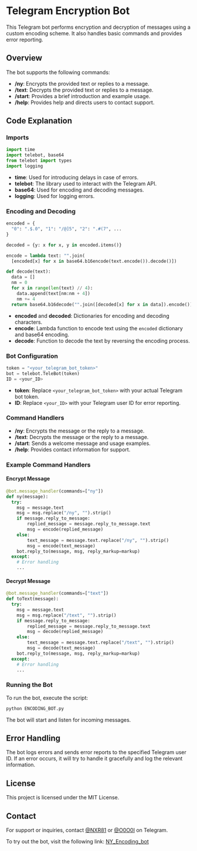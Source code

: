 # Telegram Encryption Bot

This Telegram bot performs encryption and decryption of messages using a custom encoding scheme. It also handles basic commands and provides error reporting.

## Overview

The bot supports the following commands:
- **/ny**: Encrypts the provided text or replies to a message.
- **/text**: Decrypts the provided text or replies to a message.
- **/start**: Provides a brief introduction and example usage.
- **/help**: Provides help and directs users to contact support.

## Code Explanation

### Imports

```python
import time
import telebot, base64
from telebot import types
import logging
```
- **time**: Used for introducing delays in case of errors.
- **telebot**: The library used to interact with the Telegram API.
- **base64**: Used for encoding and decoding messages.
- **logging**: Used for logging errors.

### Encoding and Decoding

```python
encoded = {
  "0": ".$.0", "1": "/@]5", "2": ".#(7", ...
}

decoded = {y: x for x, y in encoded.items()}

encode = lambda text: "".join(
  [encoded[x] for x in base64.b16encode(text.encode()).decode()])

def decode(text):
  data = []
  nm = 0
  for x in range(len(text) // 4):
    data.append(text[nm:nm + 4])
    nm += 4
  return base64.b16decode("".join([decoded[x] for x in data]).encode()).decode()
```
- **encoded** and **decoded**: Dictionaries for encoding and decoding characters.
- **encode**: Lambda function to encode text using the `encoded` dictionary and base64 encoding.
- **decode**: Function to decode the text by reversing the encoding process.

### Bot Configuration

```python
token = "<your_telegram_bot_token>"
bot = telebot.TeleBot(token)
ID = <your_ID>
```
- **token**: Replace `<your_telegram_bot_token>` with your actual Telegram bot token.
- **ID**: Replace `<your_ID>` with your Telegram user ID for error reporting.

### Command Handlers

- **/ny**: Encrypts the message or the reply to a message.
- **/text**: Decrypts the message or the reply to a message.
- **/start**: Sends a welcome message and usage examples.
- **/help**: Provides contact information for support.

### Example Command Handlers

#### Encrypt Message

```python
@bot.message_handler(commands=["ny"])
def ny(message):
  try:
    msg = message.text
    msg = msg.replace("/ny", "").strip()
    if message.reply_to_message:
        replied_message = message.reply_to_message.text
        msg = encode(replied_message)
    else:
        text_message = message.text.replace("/ny", "").strip()
        msg = encode(text_message)
    bot.reply_to(message, msg, reply_markup=markup)
  except:
    # Error handling
    ...
```

#### Decrypt Message

```python
@bot.message_handler(commands=["text"])
def toText(message):
  try:
    msg = message.text
    msg = msg.replace("/text", "").strip()
    if message.reply_to_message:
        replied_message = message.reply_to_message.text
        msg = decode(replied_message)
    else:
        text_message = message.text.replace("/text", "").strip()
        msg = decode(text_message)
    bot.reply_to(message, msg, reply_markup=markup)
  except:
    # Error handling
    ...
```

### Running the Bot

To run the bot, execute the script:

```bash
python ENCODING_BOT.py
```

The bot will start and listen for incoming messages.

## Error Handling

The bot logs errors and sends error reports to the specified Telegram user ID. If an error occurs, it will try to handle it gracefully and log the relevant information.

## License

This project is licensed under the MIT License.

## Contact

For support or inquiries, contact [@NXR81](https://t.me/NXR81) or [@O0O0I](https://t.me/O0O0I) on Telegram.

To try out the bot, visit the following link: [NY_Encoding_bot](https://t.me/NY_Encoding_bot)
